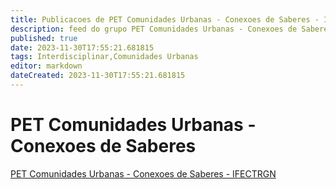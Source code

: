 ```yaml
---
title: Publicacoes de PET Comunidades Urbanas - Conexoes de Saberes - IFECTRGN
description: feed do grupo PET Comunidades Urbanas - Conexoes de Saberes - IFECTRGN
published: true
date: 2023-11-30T17:55:21.681815
tags: Interdisciplinar,Comunidades Urbanas
editor: markdown
dateCreated: 2023-11-30T17:55:21.681815
---
```


# PET Comunidades Urbanas - Conexoes de Saberes
[PET Comunidades Urbanas - Conexoes de Saberes - IFECTRGN](/grupo/261PETComunidadesUrbanasConexoesdeSaberesIFECTRGN.md)